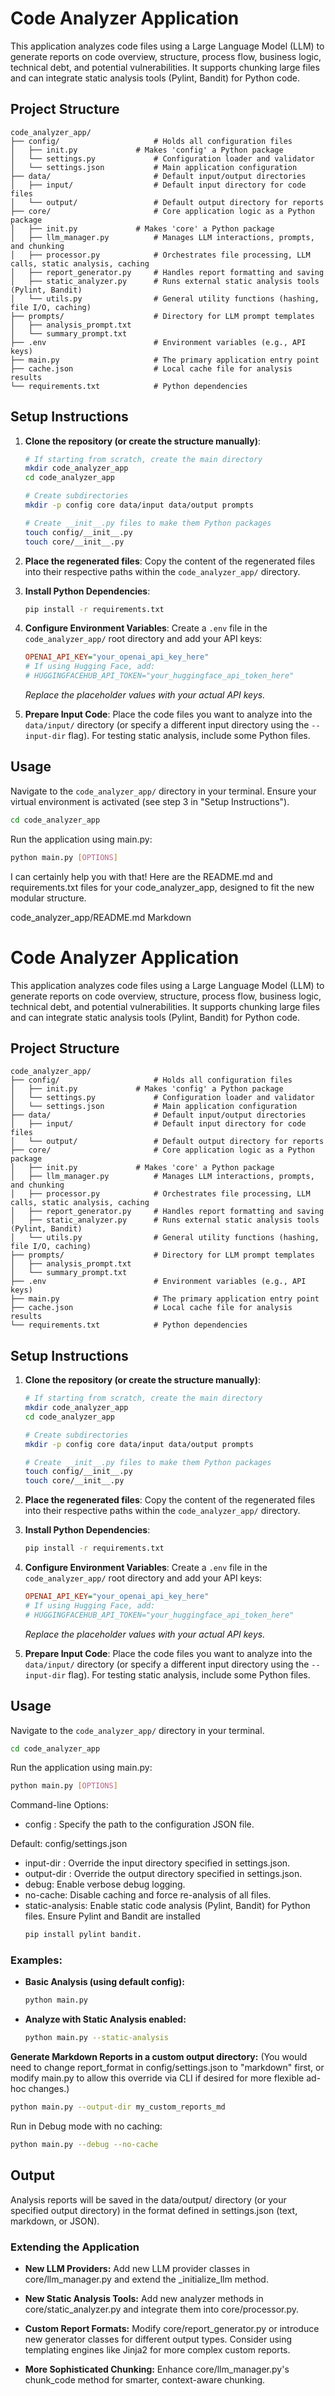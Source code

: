 # Code Analyzer Application

This application analyzes code files using a Large Language Model (LLM) to generate reports on code overview, structure, process flow, business logic, technical debt, and potential vulnerabilities. It supports chunking large files and can integrate static analysis tools (Pylint, Bandit) for Python code.

## Project Structure
```code
code_analyzer_app/
├── config/                     # Holds all configuration files
│   ├── init.py             # Makes 'config' a Python package
│   └── settings.py             # Configuration loader and validator
│   └── settings.json           # Main application configuration
├── data/                       # Default input/output directories
│   ├── input/                  # Default input directory for code files
│   └── output/                 # Default output directory for reports
├── core/                       # Core application logic as a Python package
│   ├── init.py             # Makes 'core' a Python package
│   ├── llm_manager.py          # Manages LLM interactions, prompts, and chunking
│   ├── processor.py            # Orchestrates file processing, LLM calls, static analysis, caching
│   ├── report_generator.py     # Handles report formatting and saving
│   ├── static_analyzer.py      # Runs external static analysis tools (Pylint, Bandit)
│   └── utils.py                # General utility functions (hashing, file I/O, caching)
├── prompts/                    # Directory for LLM prompt templates
│   ├── analysis_prompt.txt
│   └── summary_prompt.txt
├── .env                        # Environment variables (e.g., API keys)
├── main.py                     # The primary application entry point
├── cache.json                  # Local cache file for analysis results
└── requirements.txt            # Python dependencies
```

## Setup Instructions

1.  **Clone the repository (or create the structure manually)**:
    ```bash
    # If starting from scratch, create the main directory
    mkdir code_analyzer_app
    cd code_analyzer_app

    # Create subdirectories
    mkdir -p config core data/input data/output prompts

    # Create __init__.py files to make them Python packages
    touch config/__init__.py
    touch core/__init__.py
    ```

2.  **Place the regenerated files**: Copy the content of the regenerated files into their respective paths within the `code_analyzer_app/` directory.

3.  **Install Python Dependencies**:
    ```bash
    pip install -r requirements.txt
    ```

4.  **Configure Environment Variables**:
    Create a `.env` file in the `code_analyzer_app/` root directory and add your API keys:
    ```ini
    OPENAI_API_KEY="your_openai_api_key_here"
    # If using Hugging Face, add:
    # HUGGINGFACEHUB_API_TOKEN="your_huggingface_api_token_here"
    ```
    *Replace the placeholder values with your actual API keys.*

5.  **Prepare Input Code**:
    Place the code files you want to analyze into the `data/input/` directory (or specify a different input directory using the `--input-dir` flag). For testing static analysis, include some Python files.

## Usage

Navigate to the `code_analyzer_app/` directory in your terminal. Ensure your virtual environment is activated (see step 3 in "Setup Instructions").


```bash
cd code_analyzer_app
```

Run the application using main.py:

```bash
python main.py [OPTIONS]
```

I can certainly help you with that! Here are the README.md and requirements.txt files for your code_analyzer_app, designed to fit the new modular structure.

code_analyzer_app/README.md
Markdown

# Code Analyzer Application

This application analyzes code files using a Large Language Model (LLM) to generate reports on code overview, structure, process flow, business logic, technical debt, and potential vulnerabilities. It supports chunking large files and can integrate static analysis tools (Pylint, Bandit) for Python code.

## Project Structure
```code
code_analyzer_app/
├── config/                     # Holds all configuration files
│   ├── init.py             # Makes 'config' a Python package
│   └── settings.py             # Configuration loader and validator
│   └── settings.json           # Main application configuration
├── data/                       # Default input/output directories
│   ├── input/                  # Default input directory for code files
│   └── output/                 # Default output directory for reports
├── core/                       # Core application logic as a Python package
│   ├── init.py             # Makes 'core' a Python package
│   ├── llm_manager.py          # Manages LLM interactions, prompts, and chunking
│   ├── processor.py            # Orchestrates file processing, LLM calls, static analysis, caching
│   ├── report_generator.py     # Handles report formatting and saving
│   ├── static_analyzer.py      # Runs external static analysis tools (Pylint, Bandit)
│   └── utils.py                # General utility functions (hashing, file I/O, caching)
├── prompts/                    # Directory for LLM prompt templates
│   ├── analysis_prompt.txt
│   └── summary_prompt.txt
├── .env                        # Environment variables (e.g., API keys)
├── main.py                     # The primary application entry point
├── cache.json                  # Local cache file for analysis results
└── requirements.txt            # Python dependencies
```

## Setup Instructions

1.  **Clone the repository (or create the structure manually)**:
    ```bash
    # If starting from scratch, create the main directory
    mkdir code_analyzer_app
    cd code_analyzer_app

    # Create subdirectories
    mkdir -p config core data/input data/output prompts

    # Create __init__.py files to make them Python packages
    touch config/__init__.py
    touch core/__init__.py
    ```

2.  **Place the regenerated files**: Copy the content of the regenerated files into their respective paths within the `code_analyzer_app/` directory.

3.  **Install Python Dependencies**:
    ```bash
    pip install -r requirements.txt
    ```

4.  **Configure Environment Variables**:
    Create a `.env` file in the `code_analyzer_app/` root directory and add your API keys:
    ```ini
    OPENAI_API_KEY="your_openai_api_key_here"
    # If using Hugging Face, add:
    # HUGGINGFACEHUB_API_TOKEN="your_huggingface_api_token_here"
    ```
    *Replace the placeholder values with your actual API keys.*

5.  **Prepare Input Code**:
    Place the code files you want to analyze into the `data/input/` directory (or specify a different input directory using the `--input-dir` flag). For testing static analysis, include some Python files.

## Usage

Navigate to the `code_analyzer_app/` directory in your terminal.

```bash
cd code_analyzer_app
```

Run the application using main.py:

```bash
python main.py [OPTIONS]
```

Command-line Options:
- config <path>: Specify the path to the configuration JSON file.

Default: config/settings.json

- input-dir <path>: Override the input directory specified in settings.json.
- output-dir <path>: Override the output directory specified in settings.json.
- debug: Enable verbose debug logging.
- no-cache: Disable caching and force re-analysis of all files.
- static-analysis: Enable static code analysis (Pylint, Bandit) for Python files. Ensure Pylint and Bandit are installed 
    ```bash
    pip install pylint bandit.
    ```

### Examples:
- **Basic Analysis (using default config):**
    ```bash
    python main.py
    ```

- **Analyze with Static Analysis enabled:**
    ```bash
    python main.py --static-analysis
    ```

**Generate Markdown Reports in a custom output directory:**
(You would need to change report_format in config/settings.json to "markdown" first, or modify main.py to allow this override via CLI if desired for more flexible ad-hoc changes.)
```bash
python main.py --output-dir my_custom_reports_md
```

Run in Debug mode with no caching:

```bash
python main.py --debug --no-cache
```

## Output
Analysis reports will be saved in the data/output/ directory (or your specified output directory) in the format defined in settings.json (text, markdown, or JSON).

### Extending the Application

- **New LLM Providers:** Add new LLM provider classes in core/llm_manager.py and extend the _initialize_llm method.

- **New Static Analysis Tools:** Add new analyzer methods in core/static_analyzer.py and integrate them into core/processor.py.

- **Custom Report Formats:** Modify core/report_generator.py or introduce new generator classes for different output types. Consider using templating engines like Jinja2 for more complex custom reports.

- **More Sophisticated Chunking:** Enhance core/llm_manager.py's chunk_code method for smarter, context-aware chunking.
